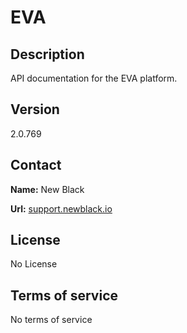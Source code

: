 # EVA

## Description

API documentation for the EVA platform.

## Version

2.0.769

## Contact

**Name:** New Black

**Url:** [support.newblack.io](https://support.newblack.io)

## License

No License

## Terms of service

No terms of service